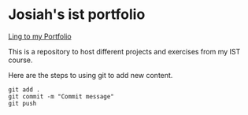 # Josiah's ist portfolio
[Ling to my Portfolio](https://github.com/Josiah0neill/ist-portfolio-Josiah_0neill)

This is a repository to host different projects and exercises from my IST course.

Here are the steps to using git to add new content.

```
git add .
git commit -m "Commit message"
git push
```



